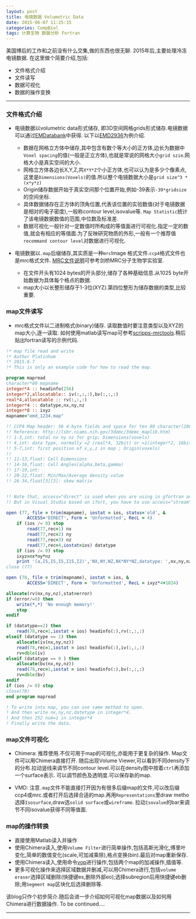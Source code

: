 ```yaml
---
layout: post
title: 电镜数据 Volumetric Data
date: 2015-06-07 11:25:15
categories: CompBiol
tags: 计算生物 数据分析 Fortran
---
```

美国博后的工作和之前没有什么交集,做的东西也很无聊. 2015年后,主要处理冷冻电镜数据. 在这里做个简要介绍,包括:

- 文件格式介绍
- 文件读写
- 数据可视化
- 数据的操作变换

-------

### 文件格式介绍
- 电镜数据以volumetric data形式储存, 即3D空间网格grids形式储存.电镜数据可以通过[EMDatabank](http://emdatabank.org/)中获得. 以下以[EMD2936](http://emsearch.rutgers.edu/atlas/2936_mapparams.html)为例介绍.
  - 数据在网格立方体中储存,其中包含有数个等大小的正方体,边长为数据中`Voxel spacing`的值(一般是正立方体),也就是常说的网格大小`grid szie`.网格大小是真实空间的大小.
  - 网格立方体各边长X,Y,Z,共`X*Y*Z`个小正方体,也可以认为是多少个像素点,这里是`Dimensions(Voxels)`的值.所以整个电镜数据大小是`grid size^3 * (x*y*z)`
  - Origin储存数据开始于真实空间那个位置开始,例如-39表示`-39*gridsize`的空间坐标.
  - 具体数据储存在正方体的顶角位置,代表该位置的实验数值(对于电镜数据是相对的电子密度),一般称contour level,isovalue等. `Map Statistic`统计了该电镜数据数值的范围,中位数及标准差.
  - 数据可视化一般针对一定数值时所构成的等值面进行可视化.指定一定的数值,就会有相应的等值面.为了反映研究物质的外形,一般有一个推荐值`recommand contour level`对数据进行可视化.

- 电镜数据以`.map`后缀储存,其实质是一种`mrc`Image 格式文件.`ccp4`格式文件也是mrc格式文件. [MRC文件说明](http://www2.mrc-lmb.cam.ac.uk/research/locally-developed-software/image-processing-software/)可参考剑桥MRC分子生物学实验室.
  - 在文件开头有1024 bytes的开头部分,储存了各种基础信息.从1025 byte开始数据为具体每个格点的数据.
  - map大小以长整形储存于1-3位(XYZ).第四位整形为储存数据的类型,比较重要.

### map文件读写
- mrc格式文件以二进制格式(binary)储存. 读取数值时要注意类型以及XYZ的map大小,逐一读取. 如何使用matlab读写map可参考[scripps-mrctools](http://ami.scripps.edu/software/mrctools/mrc_specification.php).稍后贴出fortran读写的示例代码.

~~~~ fortran  
!* map file read and write
!* Author Platinhom
!* 2015.6.7
!* This is only an example code for how to read the map.

program mapread
character*80 mapname
integer*4 :: headinfo(256)
integer*2,allocatable:: iv(:,:,:),bv(:,:,:)
real*4,allocatable :: rv(:,:,:)
integer*4 :: datatype,nx,ny,nz
integer*8 :: ixyz
mapname="emd_1234.map"

!! CCP4 Map header: 56 4-byte fields and space for ten 80 character(200 4-byte)
!! Reference: http://lsbr.niams.nih.gov/3demc/3demc_maplib.html
!! 1-3,int: total nx ny nz for grip; Dimensions(voxels)
!! 4,int: data type, normally =2 (real*4, 32bit) or =1(integer*2, 16bit)
!! 5-7,int: first position of x,y,z in map ; Origin(voxels)
!! 
!! 11-13,float: Cell Dimensions
!! 14-16,float: Cell Angles(alpha,beta,gamma)
!! 17-19,int: 
!! 20-22,float: Min/Max/Average density value
!! 26-34,float[3][3]: skew matrix


!! Note that, access="direct" is used when you are using in gfortran and so on. 
!! But in Visual Studio based on ifort, you have to use access="stream" instead.

open (77, file = trim(mapname), iostat = ios, status='old', &
    	ACCESS='DIRECT', Form = 'Unformatted', RecL = 4)
	if (ios /= 0) stop
		read(77,rec=1) nx
		read(77,rec=2) ny
		read(77,rec=3) nz
		read(77,rec=4,iostat=ios) datatype
	if (ios /= 0) stop
	ixyz=nx*ny*nz
	print '(a,I5,I5,I5,I15,I2)','NX,NY,NZ,NX*NY*NZ,datatype: ',nx,ny,nz,ixyz,datatype
close (77)

open (78, file = trim(mapname), iostat = ios, &
    	ACCESS='DIRECT', Form = 'Unformatted', RecL = ixyz*4+1024)

allocate(rv(nx,ny,nz),stat=error)
if (error/=0) then
	write(*,*) 'No enough memory!'
	stop
endif

if (datatype==2) then
	read(78,rec=1,iostat = ios) headinfo(:),rv(:,:,:)
elseif (datatype == 1) then
	allocate(iv(nx,ny,nz))
	read(78,rec=1,iostat = ios) headinfo(:),iv(:,:,:)
	rv=dble(iv)
elseif (datatype == 0 ) then
	allocate(bv(nx,ny,nz))
	read(78,rec=1,iostat = ios) headinfo(:),bv(:,:,:)
	rv=dble(bv)
endif
if (ios /= 0) stop
close(78)
end program mapread

! To write into map, you can use same method to open.
! And then write nx,ny,nz,datetype in integer*4.
! And then 252 num=1 in integer*4
! Finally write the data.
~~~~

### map文件可视化
- Chimera: 推荐使用.不仅可用于map的可视化,亦能用于更复杂的操作.
Map文件可以用Chimera直接打开. 随后出现Volume Viewer,可以看到不同density下的分布.拉动竖线来调节不同contour level.可以在density图中按着`ctrl`再添加一个surface表示. 可以调节颜色及透明度.可以保存新的map.

- VMD: 注意`.map`文件不能直接打开因为有很多后缀map的文件,可以改后缀ccp4或mrc.或者打开后选择合适的map.再用`Representations`里draw metho选择`Isosurface`,draw选`solid surface`或`wireframe`. 拉动`Isovalue`的bar来调节不同isovalue获得不同等值面.


### map的操作转换
- 直接使用Matlab读入并操作
- 使用Chimera读入,使用`Volume Filter`进行简单操作,包括高斯光滑化,傅里叶变化,简单的数值变化(scale,可加减乘除),格点变换(bin).最后对map重新保存.
- 使用Chimera读入,使用命令[vop](http://www.cgl.ucsf.edu/chimera/current/docs/UsersGuide/midas/vop.html)进行操作,包括两个map的加减操作,插值等.
- 更多可视化操作来选择区域数据并删减,可以用Chimera进行,包括`volume eraser`选择区域删除(快捷键es,删除外部eo);选择subregion后用快捷键eb删除;用`Segment map`区块化后选择删除等.

该blog只作个初步简介.随后会进一步介绍如何可视化map数据以及如何用Chimera进行数据操作.
To be continued....

---
